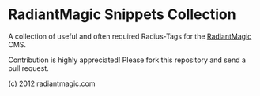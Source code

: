 # RadiantMagic Snippets Collection

A collection of useful and often required Radius-Tags for the [RadiantMagic](https://radiantmagic.com/) CMS.

Contribution is highly appreciated! Please fork this repository and send a pull request.

(c) 2012 radiantmagic.com